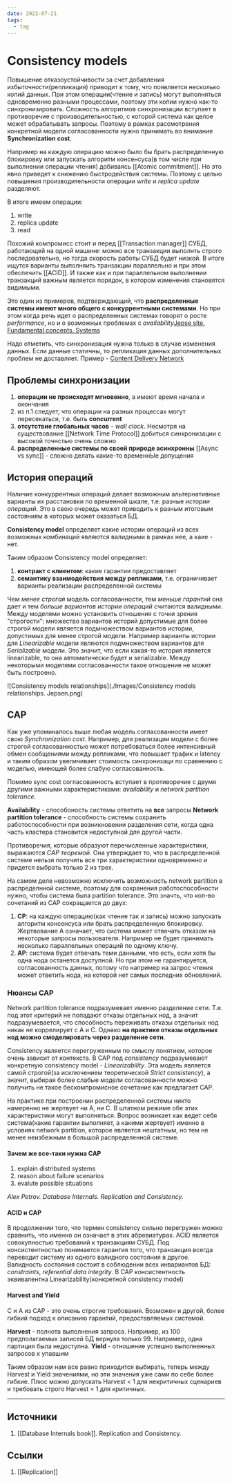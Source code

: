 ```yaml
---
date: 2022-07-21
tags:
  - tag
---
```

# Consistency models

Повышение отказоустойчивости за счет добавления избыточности(репликация) приводит к тому, что появляется несколько копий данных. При этом операции(чтение и запись) могут выполняться одновременно разными процессами, поэтому эти копии нужно как-то синхронизировать. Сложность алгоритмов синхронизации вступает в противоречие с производительностью, с которой система как целое может обрабатывать запросы. Поэтому в рамках рассмотрения конкретной модели согласованности нужно принимать во внимание **Synchronization cost**.

Например на каждую операцию можно было бы брать распределенную блокировку или запускать алгоритм консенсуса(в том числе при выполнении операции чтения) добиваясь [[Atomic commitment]]. Но это явно приведет к снижению быстродействия системы. Поэтому с целью повышения производительности операции *write* и *replica update* разделяют.

В итоге имеем операции:

1. write
1. replica update
1. read

Похожий компромисс стоит и перед [[Transaction manager]] СУБД, работающей на одной машине: можно все транзакции выполнть строго последовательно, но тогда скорость работы СУБД будет низкой. В итоге ищутся варианты выполняить транзакции параллельно и при этом обеспечить [[ACID]]. И также как и при параллельном выполнении транзакций важным является порядок, в котором изменения становятся видимыми.

Это один из примеров, подтверждающий, что **распределенные системы имеют много общего с конкуррентными системами**. Но при этом когда речь идет о распределенных системах говорят о росте _performance_, но и о возможных проблемах с _availability_[Jepse site. Fundamental concepts. Systems](https://jepsen.io/consistency#systems)

Надо отметить, что синхронизация нужна только в случае изменения данных. Если данные статичны, то репликация данных дополнительных проблем не доставляет. Пример - [Content Delivery Network](https://ru.wikipedia.org/wiki/Content_Delivery_Network)

## Проблемы синхронизации

1. **операции не происходят мгновенно**, а имеют время начала и окончания
1. из п.1 следует, что операции на разных процессах могут пересекаться, т.е. быть **concurrent**
1. **отсутствие глобальных часов** - *wall clock*. Несмотря на существование [[Network Time Protocol]] добиться синхронизации с высокой точнстью очень сложно
1. **распределенные системы по своей природе асинхронны** [[Async vs sync]] - сложно делать какие-то временнЫе допущения

## История операций

Наличие конкуррентных операций делает возможным альтернативные варианты их расстановки по временной шкале, т.е. разные _истории операций_. Это в свою очередь может приводить к разным итоговым состояниям в которых может оказаться БД.

**Consistency model** определяет какие истории операций из всех возможных комбинаций являются валидными в рамках нее, а каие - нет.

Таким образом Consistency model определяет:

1. **контракт с клиентом**: какие гарантии предоставляет
1. **семантику взаимодействия между репликами**, т.е. ограничивает варианты реализации распределенной системы

Чем *менее строгая* модель согласованности, тем *меньше гарантий* она дает и тем *больше вариантов истории операций* считаются валидными. Между моделями можно установить отношения с точки зрения "строгости": множество вариантов историй допустимые для более строгой модели является подмножеством вариантов истории, допустимых для менее строгой модели. Например варианты истории для *Linearizable* модели являются подмножеством вариантов для *Serializable* модели. Это значит, что если какая-то история является linearizable, то она автоматически будет и serializable. Между некоторыми моделями согласованности такое отношение не может быть построено.

![Consistency models relationships](./Images/Consistency models relationships. Jepsen.png)

## CAP

Как уже упоминалось выше любая модель согласованности имеет свою *Synchronization cost*. Например, для реализации модели с более строгой согласованностью может потребоваться более интенсивный обмен сообщениями между репликами, что повышает трафик и latency и таким образом увеличивает стоимость синхронизаци по сравнению с моделью, имеющей более слабую согласованность.

Помимо sync cost согласованность вступает в противоречие с двумя другими важными характеристиками: *availability* и *network partition tolerance*.

**Availability** - способоность системы ответить на **все** запросы
**Network partition tolerance** - способность системы сохранить работоспособности при возникновении разделения сети, когда одна часть кластера становится недоступной для другой части.

Противоречия, которые образуют перечисленные характеристики, выражаются *CAP теоремой*. Она утверждает то, что в распределенной системе нельзя получить все три характеристики одновременно и придется выбрать только 2 из трех.

На самом деле невозможно исключить возможность network partition в распределнной системе, поэтому для сохранения работоспособности нужно, чтобы система была partition tolerance. Это значть, что кол-во сочетаний из CAP сокращается до двух:

1. **CP**: на каждую операцию(как чтение так и запись) можно запускать алгоритм консенсуса или брать распределенную блокировку. Жертвование А означает, что система может отвечать отказом на некоторые запросы пользователя. Например не будет принимать несколько параллельных операций по одному ключу.
1. **AP**: система будет отвечать теми данными, что есть, если хотя бы одна нода останется доступной. Но при этом не гарантируется, согласованность данных, потому что например на запрос чтения может ответить нода, на которой нет самых последних обновлений.

### Нюансы CAP

Network partition tolerance подразумевает именно разделение сети. Т.е. под этот критерий не попадают отказы отдельных нод, а значит подразумевается, что способность переживать отказы отдельных нод никак не коррелирует с A и C. Однако **на практике отказы отдельных нод можно смоделировать через разделение сети**.

Consistency является перегруженным по смыслу понятием, которое очень зависит от контекста. В САP под *consistency*  подразумевают конкретную consistency model - *Linearizability*. Эта модель является самой строгой(за исключением теоретической *Strict consistency*), а значит, выбирая более слабые модели согласованности можно получить не такое бескомпромисное сочетание как предлагает CAP.

На практике при построении распределенной системы никто намеренно не жертвует ни A, ни C. В штатном режиме обе этих характеристики могут выполняться. Вопрос возникает как ведет себя система(какие гарантии выполняет, а какими жертвует) именно в условиях network partition, которое является нештатным, но тем не менее неизбежным в большой распределенной системе.

#### Зачем же все-таки нужна CAP

1. explain distributed systems
1. reason about failure scenarios
1. evalute possible situations

*Alex Petrov. Database Internals. Replication and Consistency.*

#### ACID и CAP

В продолжении того, что термин consistency сильно перегружен можно сравнить, что именно он означает в этих абревиатурах.
ACID является совокупностью требований к транзакциям СУБД. Под консистентностью понимается гарантия того, что транзакция всегда переводит систему из одного валидного состояния в другое. Валидность состояния состоит в соблюдении всех инвариантов БД: *constraints*, *referential data integrity*.
В CAP консистентность эквивалентна Linearizability(конкретной consistency model)

#### Harvest and Yield

C и A из CAP - это очень строгие требования. Возможен и другой, более гибкий подход к описанию гарантий, предоставляемых системой.

**Harvest** - полнота выполнения запроса. Например, из 100 предполагаемых записей БД вернула только 99. Например, одна партиция была недоступна.
**Yield** - отношение успешно выполненных запросов к упавшим

Таким образом нам все равно приходится выбирать, теперь между Harvest и Yield значениями, но эти значения уже сами по себе более гибкие. Плюс можно допускать Harvest < 1 для некритичных сценариев и требовать строго Harvest = 1 для критичных.

---

## Источники

1. [[Database Internals book]]. Replication and Consistency.

## Ссылки

1. [[Replication]]
